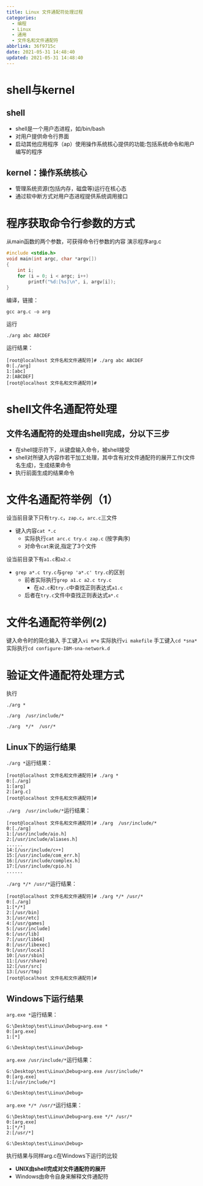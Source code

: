 ```yaml
---
title: Linux 文件通配符处理过程
categories:
  - 编程
  - Linux
  - 通用
  - 文件名和文件通配符
abbrlink: 36f9715c
date: 2021-05-31 14:48:40
updated: 2021-05-31 14:48:40
---
```

# shell与kernel
## shell
- shell是一个用户态进程，如/bin/bash
- 对用户提供命令行界面
- 启动其他应用程序（ap）使用操作系统核心提供的功能:包括系统命令和用户编写的程序

## kernel：操作系统核心
- 管理系统资源(包括内存，磁盘等)运行在核心态
- 通过软中断方式对用户态进程提供系统调用接口

# 程序获取命令行参数的方式
从main函数的两个参数，可获得命令行参数的内容
演示程序arg.c

```c arg.c
#include <stdio.h>
void main(int argc, char *argv[])
{  
    int i;
    for (i = 0; i < argc; i++)
        printf("%d:[%s]\n", i, argv[i]);
}
```

编译，链接：
```
gcc arg.c -o arg
```
运行
```
./arg abc ABCDEF
```
运行结果：
```
[root@localhost 文件名和文件通配符]# ./arg abc ABCDEF
0:[./arg]
1:[abc]
2:[ABCDEF]
[root@localhost 文件名和文件通配符]# 
```

# shell文件名通配符处理
## 文件名通配符的处理由shell完成，分以下三步
- 在shell提示符下，从键盘输入命令，被shell接受
- shell对所键入内容作若干加工处理，其中含有对文件通配符的展开工作(文件名生成)，生成结果命令
- 执行前面生成的结果命令

# 文件名通配符举例（1）
设当前目录下只有`try.c`，`zap.c`，`arc.c`三文件
- 键入内容`cat *.c`
  - 实际执行`cat arc.c try.c zap.c` (按字典序)
  - 对命令`cat`来说,指定了3个文件

设当前目录下有`a1.c`和`a2.c`
- `grep a*.c try.c`与`grep 'a*.c' try.c`的区别
  - 前者实际执行`grep a1.c a2.c try.c`
    - 在`a2.c`和`try.c`中查找正则表达式`a1.c`
  - 后者在`try.c`文件中查找正则表达式`a*.c`

# 文件名通配符举例(2)
键入命令时的简化输入
手工键入`vi m*e`
实际执行`vi makefile`
手工键入`cd *sna*` 
实际执行`cd configure-IBM-sna-network.d`

# 验证文件通配符处理方式
执行
```
./arg *
```
```
./arg  /usr/include/*
```
```
./arg  */*  /usr/*
```
## Linux下的运行结果
`./arg *`运行结果：
```
[root@localhost 文件名和文件通配符]# ./arg *
0:[./arg]
1:[arg]
2:[arg.c]
[root@localhost 文件名和文件通配符]# 
```
`./arg  /usr/include/*`运行结果：
```
[root@localhost 文件名和文件通配符]# ./arg  /usr/include/*
0:[./arg]
1:[/usr/include/aio.h]
2:[/usr/include/aliases.h]
......
14:[/usr/include/c++]
15:[/usr/include/com_err.h]
16:[/usr/include/complex.h]
17:[/usr/include/cpio.h]
......
```
`./arg */* /usr/*`运行结果：
```
[root@localhost 文件名和文件通配符]# ./arg */* /usr/*
0:[./arg]
1:[*/*]
2:[/usr/bin]
3:[/usr/etc]
4:[/usr/games]
5:[/usr/include]
6:[/usr/lib]
7:[/usr/lib64]
8:[/usr/libexec]
9:[/usr/local]
10:[/usr/sbin]
11:[/usr/share]
12:[/usr/src]
13:[/usr/tmp]
[root@localhost 文件名和文件通配符]# 
```
## Windows下运行结果
`arg.exe *`运行结果：
```
G:\Desktop\test\Linux\Debug>arg.exe *
0:[arg.exe]
1:[*]

G:\Desktop\test\Linux\Debug>
```
`arg.exe /usr/include/*`运行结果：
```
G:\Desktop\test\Linux\Debug>arg.exe /usr/include/*
0:[arg.exe]
1:[/usr/include/*]

G:\Desktop\test\Linux\Debug>
```
`arg.exe */* /usr/*`运行结果：
```
G:\Desktop\test\Linux\Debug>arg.exe */* /usr/*
0:[arg.exe]
1:[*/*]
2:[/usr/*]

G:\Desktop\test\Linux\Debug>
```
执行结果与同样arg.c在Windows下运行的比较
- **UNIX由shell完成对文件通配符的展开**
- Windows由命令自身来解释文件通配符